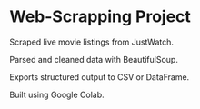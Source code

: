 # Web-Scrapping Project
Scraped live movie listings from JustWatch.

Parsed and cleaned data with BeautifulSoup.

Exports structured output to CSV or DataFrame.

Built using Google Colab.
